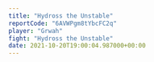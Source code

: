 ```yaml
---
title: "Hydross the Unstable"
reportCode: "6AVWPgm8tYbcFC2q"
player: "Grwah"
fight: "Hydross the Unstable"
date: 2021-10-20T19:00:04.987000+00:00
---
```

